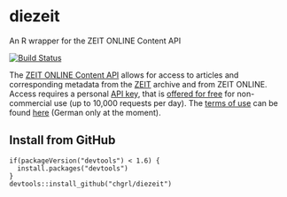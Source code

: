 # diezeit
An R wrapper for the ZEIT ONLINE Content API

[![Build Status](https://api.travis-ci.org/chgrl/diezeit.png)](https://travis-ci.org/chgrl/diezeit)

The [ZEIT ONLINE Content API](http://developer.zeit.de) allows for access to articles and corresponding metadata from the [ZEIT](http://www.zeit.de) archive and from ZEIT ONLINE. Access requires a personal [API key](http://developer.zeit.de/quickstart), that is [offered for free](http://developer.zeit.de/quickstart) for non-commercial use (up to 10,000 requests per day). The [terms of use](http://developer.zeit.de/licence) can be found [here](http://developer.zeit.de/licence) (German only at the moment).

## Install from GitHub
```
if(packageVersion("devtools") < 1.6) {
  install.packages("devtools")
}
devtools::install_github("chgrl/diezeit")
```
